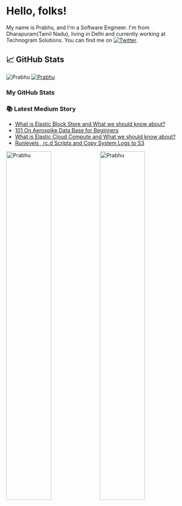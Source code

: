 
# Hello, folks!

My name is Prabhu, and I'm a Software Engineer. I'm from Dharapuram(Tamil Nadu), living in Delhi and currently working at Technogram Solutions. You can find me on [![Twitter][1.2]][1].

## &#x1f4c8; GitHub Stats


<div align="left" inline>
<span align="left"> <img src="https://komarev.com/ghpvc/?username=prabhur24&label=Profile%20views&color=0e75b6&style=flat" alt="Prabhu" /> </span>
<span align="left"> <a href="https://twitter.com/prabhur24" target="blank"><img src="https://img.shields.io/twitter/follow/prabhur24?logo=twitter&style=for-the-badge" alt="Prabhu" /></a> </span>
</div>

### My GitHub Stats

<!-- links to social media icons -->

<!-- icons with padding -->

[1.1]: http://i.imgur.com/tXSoThF.png (twitter icon with padding)
[2.1]: http://i.imgur.com/0o48UoR.png (github icon with padding)

<!-- icons without padding -->

[1.2]: http://i.imgur.com/wWzX9uB.png (twitter icon without padding)
[2.2]: http://i.imgur.com/9I6NRUm.png (github icon without padding)

### 📚 Latest Medium Story
<!-- MEDIUM-STORY-LIST:START -->
- [What is Elastic Block Store and What we should know about?](https://medium.com/everythingatonce/what-is-elastic-block-store-and-what-we-should-know-about-5ab3c4199c3a?source=rss-13d9e742dd73------2)
- [101 On Aerospike Data Base for Beginners](https://medium.com/everythingatonce/101-on-aerospike-data-base-for-beginners-ea0408e0493e?source=rss-13d9e742dd73------2)
- [What is Elastic Cloud Compute and What we should know about?](https://medium.com/everythingatonce/what-is-elastic-cloud-compute-and-what-we-should-know-about-6e68b119a20c?source=rss-13d9e742dd73------2)
- [Runlevels , rc.d Scripts and Copy System Logs to S3](https://medium.com/everythingatonce/runlevels-rc-d-scripts-and-copy-system-logs-to-s3-885578e3bc26?source=rss-13d9e742dd73------2)
<!-- MEDIUM-STORY-LIST:END -->


<!-- links to your social media accounts -->

[1]: https://twitter.com/prabhur24
[2]: https://github.com/prabhur24
[3]: https://medium.com/@prabhur24
[3]: https://www.linkedin.com/in/prabhu-rajendran-820272104/


<!-- Resources -->
<!-- Icons: https://simpleicons.org/ -->
<!-- GitHub Stats: https://github.com/anuraghazra/github-readme-stats -->
<!-- Emojis: https://emojipedia.org/emoji/ -->
<!-- HTML Emojis: https://www.fileformat.info/index.htm -->
<!-- Shields: https://shields.io/ -->
<!-- Awesome GitHub Profile README: https://github.com/abhisheknaiidu/awesome-github-profile-readme -->

<div>
<img align="center" width="49%" src="https://github-readme-streak-stats.herokuapp.com/?user=prabhur24&" alt="Prabhu" />
<img align="center" width="49%"  src="https://github-readme-stats.vercel.app/api?username=prabhur24&show_icons=true&locale=en" alt="Prabhu" />
</div>
